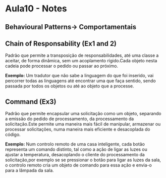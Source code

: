 # Aula10 - Notes

## Behavioural Patterns-> Comportamentais

## Chain of Responsability (Ex1 and 2)
Padrão que permite a transposição de responsabilidades, até uma classe a aceitar, de forma dinâmica, sem um acoplamento rígido.Cada objeto nesta cadeia pode processar o pedido ou passar ao próximo.

**Exemplo:** Um tradutor que não sabe a linguagem do que foi inserido, vai percorrer todas as linguagens até encontrar uma que faça sentido, sendo passada por todos os objetos ou até ao objeto que a processe.


## Command (Ex3)
Padrão que permite encapsular uma solicitação como um objeto, separando a emissão do pedido de processamento, da processamento da solicitação.Este permite uma maneira mais fácil de manipular, armazenar ou processar solicitações, numa maneira mais eficiente e desacoplada do código.


**Exemplo:** Num controlo remoto de uma casa inteligente, cada botão representa um comando distinto, tal como a ação de ligar as luzes ou ajustar a temperatura, desacoplando o cliente do processamento da solicitação,por exemplo se se pressionar o botão para ligar as luzes da sala, o controlo remoto cria um objeto de comando para essa ação e envia-o para a lâmpada da sala.